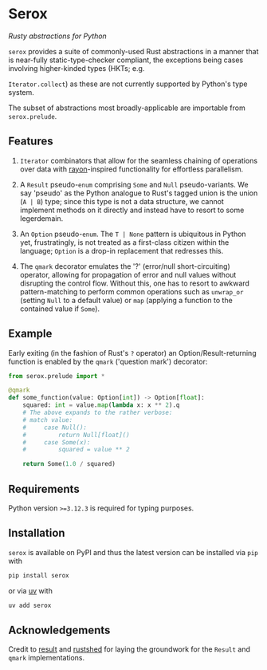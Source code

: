 # Serox

_Rusty abstractions for Python_

`serox` provides a suite of commonly-used Rust abstractions in a manner that is near-fully
static-type-checker compliant, the exceptions being cases involving higher-kinded types (HKTs; e.g.

`Iterator.collect`) as these are not currently supported by Python's type system.

The subset of abstractions most broadly-applicable are importable from `serox.prelude`.

## Features

1. `Iterator` combinators that allow for the seamless chaining of operations over data with
   [rayon]-inspired functionality for effortless parallelism.
2. A `Result` pseudo-`enum` comprising `Some` and `Null` pseudo-variants. We say 'pseudo' as the
   Python analogue to Rust's tagged union is the union (`A | B`) type; since this type is not a data
   structure, we cannot implement methods on it directly and instead have to resort to some
   legerdemain.

3. An `Option` pseudo-`enum`. The `T | None` pattern is ubiquitous in Python yet, frustratingly, is
   not treated as a first-class citizen within the language; `Option` is a drop-in replacement that
   redresses this.

4. The `qmark` decorator emulates the '?' (error/null short-circuiting) operator, allowing for
   propagation of error and null values without disrupting the control flow. Without this, one has
   to resort to awkward pattern-matching to perform common operations such as `unwrap_or` (setting
   `Null` to a default value) or `map` (applying a function to the contained value if `Some`).

## Example

Early exiting (in the fashion of Rust's `?` operator) an Option/Result-returning function is enabled
by the `qmark` ('question mark') decorator:

```python
from serox.prelude import *

@qmark
def some_function(value: Option[int]) -> Option[float]:
    squared: int = value.map(lambda x: x ** 2).q
    # The above expands to the rather verbose:
    # match value:
    #     case Null():
    #         return Null[float]()
    #     case Some(x):
    #         squared = value ** 2

    return Some(1.0 / squared)
```

## Requirements

Python version `>=3.12.3` is required for typing purposes.

## Installation

`serox` is available on PyPI and thus the latest version can be installed via `pip` with

```sh
pip install serox
```

or via [uv] with

```sh
uv add serox
```

## Acknowledgements

Credit to [result](https://github.com/rustedpy/result) and
[rustshed](https://github.com/pawelrubin/rustshed/) for laying the groundwork for the `Result` and
`qmark` implementations.

[rayon]: https://github.com/rayon-rs/rayon
[uv]: https://docs.astral.sh/uv/
